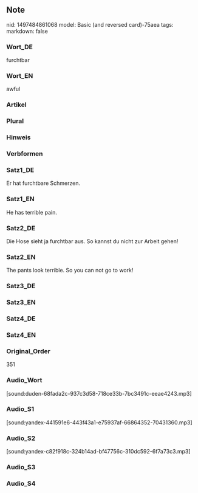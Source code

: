 ## Note
nid: 1497484861068
model: Basic (and reversed card)-75aea
tags: 
markdown: false

### Wort_DE
furchtbar

### Wort_EN
awful

### Artikel


### Plural


### Hinweis


### Verbformen


### Satz1_DE
Er hat furchtbare Schmerzen.

### Satz1_EN
He has terrible pain.

### Satz2_DE
Die Hose sieht ja furchtbar aus. So kannst du nicht zur Arbeit gehen!

### Satz2_EN
The pants look terrible. So you can not go to work!

### Satz3_DE


### Satz3_EN


### Satz4_DE


### Satz4_EN


### Original_Order
351

### Audio_Wort
[sound:duden-68fada2c-937c3d58-718ce33b-7bc3491c-eeae4243.mp3]

### Audio_S1
[sound:yandex-441591e6-443f43a1-e75937af-66864352-70431360.mp3]

### Audio_S2
[sound:yandex-c82f918c-324b14ad-bf47756c-310dc592-6f7a73c3.mp3]

### Audio_S3


### Audio_S4

